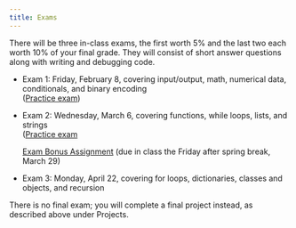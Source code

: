 ```yaml
---
title: Exams
---
```


There will be three in-class exams, the first worth 5% and the last
two each worth 10% of your final grade. They will consist of short
answer questions along with writing and debugging code.

- Exam 1: Friday, February 8, covering input/output, math, numerical
  data, conditionals, and binary encoding  
  ([Practice exam](static/exam1-practice-s19.pdf))

- Exam 2: Wednesday, March 6, covering functions, while loops,
  lists, and strings  
  ([Practice exam](static/exam2-practice-s19.pdf)

    [Exam Bonus Assignment](static/exam-bonus.pdf) (due in class
    the Friday after spring break, March 29)

  <!-- , [Exam practice review code](static/Exam2.py) -->
  <!-- [In-class code from practice exam](static/exam2-practice.py)) -->

<!-- ; [Practice exam solution code](static/exam2-practice.py); [Bonus functions](http://mgoadric.github.io/csci150/homework/bonusfunctions.html) due Wednesday after spring break (March 29)) -\-> -->

- Exam 3: Monday, April 22, covering for loops, dictionaries,
    classes and objects, and recursion  

    <!-- ([Practice problems](static/exam3-practice-f18.pdf), -->
    <!-- [solutions](static/exam3-practice-f18-solutions.pdf), [Exam Bonus -->
    <!-- Assignment](static/exam-bonus.pdf) (due Monday December 3)) -->

    <!-- [tracing template](static/heap-tracing-template.pdf), [Practice -->
    <!-- problem solutions](static/exam3-practice-s18-solutions.pdf)) -->

There is no final exam; you will complete a final project instead, as
described above under Projects.
